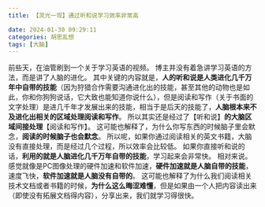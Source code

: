 ```yaml
---
title: 【灵光一现】通过听和说学习效率非常高

date: 2024-01-30 09:29:11
categories: 胡思乱想
tags: [大脑]
---
```

前些天，在油管刷到一个关于学习英语的视频。
博主并没有着急讲学习英语的方法，而是讲了人脑的进化。
其中关键的内容就是，**人的听和说是人类进化几千万年中自带的技能**（因为狩猎合作需要沟通进化出的技能，甚至其他的动物也是如此，你和你狗狗说话，它大致也能知道你说什么），但是阅读和写作（关于书面的文字处理）是进几千年才发展出来的技能，相当于是后天的技能了，**人脑根本来不及进化出相关的区域处理阅读和写作**。
所以其实还是经过了【听和说】**的大脑区域间接处理**【阅读和写作】。
这可能也解释了，为什么你写东西的时候脑子里会默念，**阅读的时候脑子也会默念**。
所以呢，如果你通过阅读相关的英文书籍，大脑没有直接处理，而是经过几个过程，所以效率会比较低。
如果你直接听和说的话，**利用的就是人脑进化几千万年自带的技能**，学习起来会非常快。
相对来说。感觉就像是PC图像处理的硬件加速和软件加速，**硬件加速就是人脑自带的技能**，速度飞快，**软件加速就是人脑没有自带的**。
这可能也解释了为什么我们阅读相关技术文档或者书籍的时候，**为什么这么晦涩难懂**，但是如果由一个人把内容读出来（即使没有拓展文档得内容），分享出来，我们就学习得很快。
